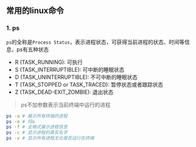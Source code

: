 ## 常用的linux命令
### 1. ps
```ps```的全称是```Process Status```，表示进程状态，可获得当前进程的状态、时间等信息，ps有五种状态

* R (TASK_RUNNING): 可执行
* S (TASK_INTERRUPTIBLE): 可中断的睡眠状态
* D (TASK_UNINTERRUPTIBLE): 不可中断的睡眠状态
* T (TASK_STOPPED or TASK_TRACED): 暂停状态或者跟踪状态
* Z (TASK_DEAD-EXIT_ZOMBIE): 退出状态

> ps不加参数表示当前终端中运行的进程

```bash
ps -a # 展示所有终端的进程
ps -e # 同a
ps -f # 全格式展示进程信息
ps -c # 显示进程的真实名字
ps -x # 显示所有进程无论是否运行在终端
```